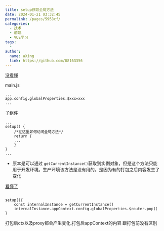 ```yaml
---
title: setup获取全局方法
date: 2024-01-21 03:32:45
permalink: /pages/5958cf/
categories:
  - 技术
  - 前端
  - VUE学习
tags:
  - 
author: 
  name: aXing
  link: https://github.com/08163356
---
```



[没看懂](https://blog.csdn.net/qq_44146522/article/details/117469190?spm=1001.2101.3001.6650.3&utm_medium=distribute.pc_relevant.none-task-blog-2%7Edefault%7ECTRLIST%7Edefault-3-117469190-blog-123719464.pc_relevant_multi_platform_whitelistv2_ad_hc&depth_1-utm_source=distribute.pc_relevant.none-task-blog-2%7Edefault%7ECTRLIST%7Edefault-3-117469190-blog-123719464.pc_relevant_multi_platform_whitelistv2_ad_hc&utm_relevant_index=6)

main.js

```node-repl
...
app.config.globalProperties.$xxx=xxx
...
```

子组件

```lasso
...
setup() {
    /*在这里如何访问全局方法*/
    return {
    ...
    }
}
...
```

- 原本是可以通过 `getCurrentInstance()`获取到实例对象，但是这个方法只能用于开发环境。生产环境该方法是没有用的。是因为有的打包之后内容发生了变化

[看懂了](https://codeantenna.com/a/dcMbcaalKq)

```

setup(){
    const internalInstance = getCurrentInstance()
    internalInstance.appContext.config.globalProperties.$router.pop()
}

```

打包后ctx以及proxy都会产生变化,打包后appContext的内容 跟打包前没有区别